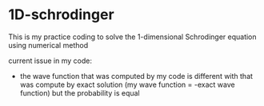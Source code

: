 # 1D-schrodinger
This is my practice coding to solve the 1-dimensional Schrodinger equation using numerical method

current issue in my code:
- the wave function that was computed by my code is different with that was compute by exact solution (my wave function = -exact wave function) but the probability is equal
